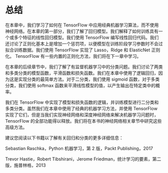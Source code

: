 # 总结

在本章中，我们学习了如何在 TensorFlow 中应用经典机器学习算法，而不使用神经网络。在本章的第一部分，我们了解了回归模型。我们解释了如何训练具有一个或多个特征的线性回归模型。我们使用 TensorFlow 编写线性回归代码。我们还讨论了正则化基本上是增加一个惩罚项，以便模型在训练阶段学习参数时不会过拟合训练数据。我们使用 TensorFlow 实现了 Lasso，Ridge 和 ElasticNet 正则化。 TensorFlow 有一些内置的正则化方法，我们将在下一章中学习。

在本章的后续章节中，我们了解了有监督机器学习中的分类问题。我们讨论了两类和多类分类的模型函数，平滑函数和损失函数。我们在本章中使用了逻辑回归，因为这是实现分类的最简单方法。对于二分类，我们使用 sigmoid 函数，对于多类分类，我们使用 softmax 函数来平滑线性模型的值，以产生输出在特定类中的概率。

我们在 TensorFlow 中实现了模型和损失函数的逻辑，并训练模型进行二分类和多类分类。虽然我们在本章中使用了经典的机器学习方法，并使用 TensorFlow 实现了它们，但是当我们实现神经网络和深度神经网络来解决机器学习问题时，TensorFlow 的全部功能得以释放。我们将在本书的神经网络相关章节中研究这些高级方法。

建议您阅读以下书籍以了解有关回归和分类的更多详细信息：

Sebastian Raschka，Python 机器学习，第 2 版，Packt Publishing，2017

Trevor Hastie，Robert Tibshirani，Jerome Friedman，统计学习的要素，第二版，施普林格，2013